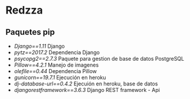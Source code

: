 # Redzza


## Paquetes pip

- *Django==1.11* 							Django
- *pytz==2017.2* 							Dependencia Django
- *psycopg2==2.7.3* 						Paquete para gestion de base de datos PostgreSQL
- *Pillow==4.2.1*							Manejo de imagenes 
- *olefile==0.44*							Dependencia Pillow
- *gunicorn==19.7.1* 						Ejecución en heroku
- *dj-database-url==0.4.2* 					Ejecuión en heroku, base de datos
- *djangorestframework==3.6.3*				Django REST framework - Api

